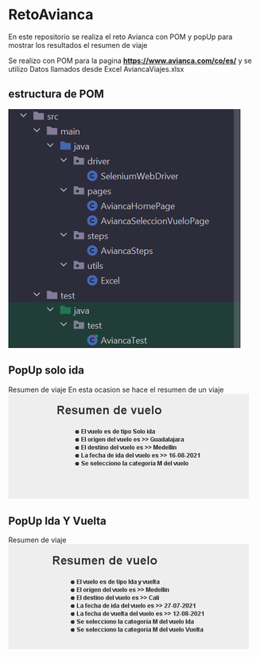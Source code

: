 # RetoAvianca
En este repositorio se realiza el reto Avianca con POM y popUp para mostrar los resultados el resumen de viaje

Se realizo con POM 
para la pagina **https://www.avianca.com/co/es/** 
y se utilizo Datos llamados desde Excel AviancaViajes.xlsx

## estructura de POM
![](/POM.PNG)

## PopUp solo ida
Resumen de viaje
En esta ocasion se hace el resumen de un viaje 
![](/SoloIda.png)


## PopUp Ida Y Vuelta
Resumen de viaje
![](/IdaYVuelta.png)


